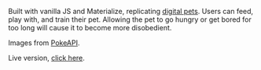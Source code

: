 Built with vanilla JS and Materialize, replicating <a href="https://en.wikipedia.org/wiki/Digital_pet">digital pets</a>. Users can feed, play with, and train their pet. Allowing the pet to go hungry or get bored for too long will cause it to become more disobedient.

Images from <a href="https://pokeapi.co/">PokeAPI</a>.

Live version, <a href="https://codepen.io/arnest00/pen/poggxQV">click here</a>.
